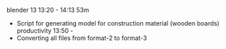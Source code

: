 blender 13 13:20 - 14:13 53m
- Script for generating model for construction material (wooden boards)
productivity 13:50 - 
- Converting all files from format-2 to format-3